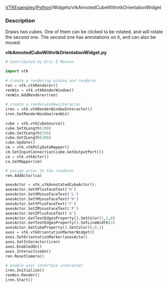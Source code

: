 [VTKExamples](Home)/[Python](Python)/Widgets/vtkAnnotedCubeWithvtkOrientationWidget

### Description
[]([File:VTK_Examples_Python_Widgets_OrientationMarkerWidget.png])

Draws two cubes. One of them can be clicked to be rotated, and will rotate the second one.
The second one has annotations on it, and can also be moved.

**vtkAnnotedCubeWithvtkOrientationWidget.py**
```python
# Contributed by Eric E Monson

import vtk
 
# create a rendering window and renderer
ren = vtk.vtkRenderer()
renWin = vtk.vtkRenderWindow()
renWin.AddRenderer(ren)
 
# create a renderwindowinteractor
iren = vtk.vtkRenderWindowInteractor()
iren.SetRenderWindow(renWin)
 
cube = vtk.vtkCubeSource()
cube.SetXLength(200)
cube.SetYLength(200)
cube.SetZLength(200)
cube.Update()
cm = vtk.vtkPolyDataMapper()
cm.SetInputConnection(cube.GetOutputPort())
ca = vtk.vtkActor()
ca.SetMapper(cm)

# assign actor to the renderer
ren.AddActor(ca)

axesActor = vtk.vtkAnnotatedCubeActor();
axesActor.SetXPlusFaceText('R')
axesActor.SetXMinusFaceText('L')
axesActor.SetYMinusFaceText('H')
axesActor.SetYPlusFaceText('F')
axesActor.SetZMinusFaceText('P')
axesActor.SetZPlusFaceText('A')
axesActor.GetTextEdgesProperty().SetColor(1,1,0)
axesActor.GetTextEdgesProperty().SetLineWidth(2)
axesActor.GetCubeProperty().SetColor(0,0,1)
axes = vtk.vtkOrientationMarkerWidget()
axes.SetOrientationMarker(axesActor)
axes.SetInteractor(iren)
axes.EnabledOn()
axes.InteractiveOn()
ren.ResetCamera()
 
# enable user interface interactor
iren.Initialize()
renWin.Render()
iren.Start()
```
